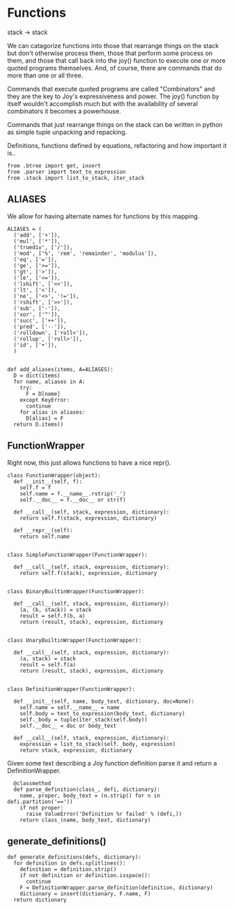 # Functions

stack → stack

We can catagorize functions into those that rearrange things on the stack
but don't otherwise process them, those that perform some process on
them, and those that call back into the joy() function to execute one or
more quoted programs themselves.  And, of course, there are commands that
do more than one or all three.

Commands that execute quoted programs are called "Combinators" and
they are the key to Joy's expressiveness and power.  The joy()
function by itself wouldn't accomplish much but with the availability of
several combinators it becomes a powerhouse.

Commands that just rearrange things on the stack can be written in python
as simple tuple unpacking and repacking.

Definitions, functions defined by equations, refactoring and how
important it is..

~~~~ {.python .numberLines startFrom="43"}
from .btree import get, insert
from .parser import text_to_expression
from .stack import list_to_stack, iter_stack
~~~~~~~~~~~~~~~~~~~~~~~~~~~~~~~~~~~~~~~~~~~~~~~~~~

## ALIASES

We allow for having alternate names for functions by this mapping.

~~~~ {.python .numberLines startFrom="52"}
ALIASES = (
  ('add', ['+']),
  ('mul', ['*']),
  ('truediv', ['/']),
  ('mod', ['%', 'rem', 'remainder', 'modulus']),
  ('eq', ['=']),
  ('ge', ['>=']),
  ('gt', ['>']),
  ('le', ['<=']),
  ('lshift', ['<<']),
  ('lt', ['<']),
  ('ne', ['<>', '!=']),
  ('rshift', ['>>']),
  ('sub', ['-']),
  ('xor', ['^']),
  ('succ', ['++']),
  ('pred', ['--']),
  ('rolldown', ['roll<']),
  ('rollup', ['roll>']),
  ('id', ['•']),
  )


def add_aliases(items, A=ALIASES):
  D = dict(items)
  for name, aliases in A:
    try:
      F = D[name]
    except KeyError:
      continue
    for alias in aliases:
      D[alias] = F
  return D.items()
~~~~~~~~~~~~~~~~~~~~~~~~~~~~~~~~~~~~~~~~~~~~~~~~~~

## FunctionWrapper

Right now, this just allows functions to have a nice repr().

~~~~ {.python .numberLines startFrom="92"}
class FunctionWrapper(object):
  def __init__(self, f):
    self.f = f
    self.name = f.__name__.rstrip('_')
    self.__doc__ = f.__doc__ or str(f)

  def __call__(self, stack, expression, dictionary):
    return self.f(stack, expression, dictionary)

  def __repr__(self):
    return self.name


class SimpleFunctionWrapper(FunctionWrapper):

  def __call__(self, stack, expression, dictionary):
    return self.f(stack), expression, dictionary


class BinaryBuiltinWrapper(FunctionWrapper):

  def __call__(self, stack, expression, dictionary):
    (a, (b, stack)) = stack
    result = self.f(b, a)
    return (result, stack), expression, dictionary


class UnaryBuiltinWrapper(FunctionWrapper):

  def __call__(self, stack, expression, dictionary):
    (a, stack) = stack
    result = self.f(a)
    return (result, stack), expression, dictionary


class DefinitionWrapper(FunctionWrapper):

  def __init__(self, name, body_text, dictionary, doc=None):
    self.name = self.__name__ = name
    self.body = text_to_expression(body_text, dictionary)
    self._body = tuple(iter_stack(self.body))
    self.__doc__ = doc or body_text

  def __call__(self, stack, expression, dictionary):
    expression = list_to_stack(self._body, expression)
    return stack, expression, dictionary
~~~~~~~~~~~~~~~~~~~~~~~~~~~~~~~~~~~~~~~~~~~~~~~~~~

Given some text describing a Joy function definition parse it and
  return a DefinitionWrapper.

~~~~ {.python .numberLines startFrom="143"}
  @classmethod
  def parse_definition(class_, defi, dictionary):
    name, proper, body_text = (n.strip() for n in defi.partition('=='))
    if not proper:
      raise ValueError('Definition %r failed' % (defi,))
    return class_(name, body_text, dictionary)
~~~~~~~~~~~~~~~~~~~~~~~~~~~~~~~~~~~~~~~~~~~~~~~~~~

## generate_definitions()

~~~~ {.python .numberLines startFrom="153"}
def generate_definitions(defs, dictionary):
  for definition in defs.splitlines():
    definition = definition.strip()
    if not definition or definition.isspace():
      continue
    F = DefinitionWrapper.parse_definition(definition, dictionary)
    dictionary = insert(dictionary, F.name, F)
  return dictionary
~~~~~~~~~~~~~~~~~~~~~~~~~~~~~~~~~~~~~~~~~~~~~~~~~~



